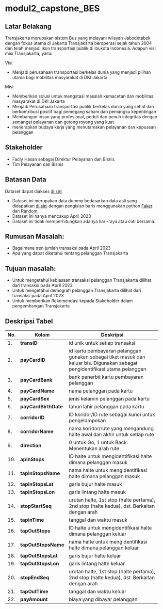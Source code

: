 # modul2_capstone_BES
## Latar Belakang
Transjakarta merupakan sistem Bus yang melayani wilayah Jabodetabek dengan fokus utama di Jakarta Transjakarta beroperasi sejak tahun 2004 dan telah menjadi ikon transportasi publik di ibukota Indonesia. 
Adapun visi misi Transjakarta, yaitu:

Visi: 
- Menjadi perusahaan transportasi berkelas dunia yang menjadi pilihan utama bagi mobilitas masyarakat di DKI Jakarta

Misi:
- Memberikan solusi untuk mengatasi masalah kemacetan dan mobilitas masyarakat di DKI Jakarta
- Menjadi Perusahaan transportasi publik berkelas dunia yang sehat dan berkontribusi positif bagi pemegang saham dan pemangku kepentingan
- Membangun insan yang profesional, peduli dan penuh integritas dengan semangat pelayanan dan gotong royong yang kuat
- menerapkan budaya kerja yang menutamakan pelayanan dan kepuasan pelanggan

## Stakeholder
- Fadly Hasan sebagai Direktur Pelayanan dan Bisnis
- Tim Pelayanan dan Bisnis
## Batasan Data
Dataset dapat diakses [di sini](https://www.kaggle.com/datasets/dikisahkan/transjakarta-transportation-transaction) 
- Dataset ini merupakan data dummy bedasarkan data asli yang didapatkan [di sini](https://ppid.transjakarta.co.id/pusat-data/data-terbuka/transjakarta-gtfs-feed) dengan pengisian baris menggunakan python [Faker](https://faker.readthedocs.io/en/master/) dan [Random](https://docs.python.org/3/library/random.html) 
- Dataset ini hanya mencakup April 2023
- Dataset ini tidak memperhitungkan adanya hari-raya atau cuti bersama.

## Rumusan Masalah:
- Bagaimana tren jumlah transaksi pada April 2023
- Apa yang dapat diketahui tentang pelanggan Transjakarta

## Tujuan masalah:
- Untuk mengetahui kebiasaan transaksi pelanggan Transjakarta dilihat dari transaksi pada April 2023
- Untuk mengetahui demografi pelanggan Transjakarta dilihat dari transaksi pada April 2023
- Untuk memberikan Rekomendasi kepada Stakeholder dalam pengembangan Transjakarta

## Deskripsi Tabel
| No. | Kolom | Deskripsi | 
|-|-|-|
| 1. | **transID** | id unik untuk setiap transaksi | 
| 2. | **payCardID** | id kartu pembayaran pelanggan gunakan sebagai tiket masuk dan keluar bis. Digunakan sebagai pengidentifikasi utama pelanggan | 
| 3. | **payCardBank** | bank penerbit kartu pembayaran pelanggan | 
| 4. | **payCardName** | nama pelanggan pada kartu | 
| 5. | **payCardSex** | jenis kelamin pelanggan pada kartu | 
| 6. | **payCardBirthDate** | tahun lahir pelanggan pada kartu |
| 7. | **corridorID** |  ID koridor/ID rute sebagai kunci untuk pengelompokan |
| 8. | **corridorName** | nama koridor/rute yang mengandung halte awal dan akhir untuk setiap rute | 
| 9. | **direction** | 0 untuk Go, 1 untuk Back. Menentukan arah rute |
| 10. | **apInStops** | ID halte untuk mengidentifikasi halte dimana pelanggan masuk |
| 11. | **tapInStopsName** | nama halte untuk mengidentifikasi halte dimana pelanggan masuk |
| 12. | **tapInStopsLat** | garis bujur halte masuk |
| 13. | **tapInStopsLon** | garis lintang halte masuk |
| 14. | **stopStartSeq** | urutan halte, 1st stop (halte pertama), 2nd stop (halte kedua), dst. Berkaitan dengan arah |
| 15. | **tapInTime** | tanggal dan waktu masuk |
| 16. | **tapOutStops** | ID halte untuk mengidentifikasi halte dimana pelanggan keluar |
| 17. | **tapOutStopsName** | nama halte untuk mengidentifikasi halte dimana pelanggan keluar |
| 18. | **tapOutStopsLat** | garis bujur halte keluar |
| 19. | **tapOutStopsLon** | garis lintang halte keluar |
| 20. | **stopEndSeq** | urutan halte, 1st stop (halte pertama), 2nd stop (halte kedua), dst. Berkaitan dengan arah |
| 21. | **tapOutTime** | tanggal dan waktu keluar |
| 22. | **payAmount** | biaya yang dibayar pelanggan |
